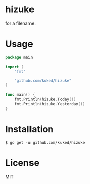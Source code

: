 # hizuke

for a filename.

# Usage

```go
package main

import (
	"fmt"

	"github.com/kuked/hizuke"
)

func main() {
	fmt.Println(hizuke.Today())
	fmt.Println(hizuke.Yesterday()) 
}
```

# Installation

```
$ go get -u github.com/kuked/hizuke
```

# License

MIT
